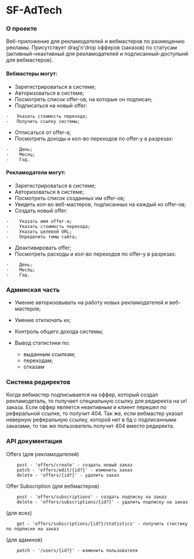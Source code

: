 # SF-AdTech

### О проекте
Веб-приложение для рекламодателей и вебмастеров по размещению рекламы.
Присутствует drag'n'drop офферов (заказов) по статусам (активный-неактивный для рекламодателей и подписанный-доступынй для вебмастеров).

#### Вебмастеры могут:
-    Зарегистрироваться в системе;
-    Авторизоваться в системе;
-    Посмотреть список offer-ов, на которые он подписан;
-    Подписаться на новый offer:

    -   Указать стоимость перехода;
    -   Получить ссылку системы;
-    Отписаться от offer-а;
-    Посмотреть доходы и кол-во переходов по offer-у в разрезах:

    -    День;
    -    Месяц;
    -    Год.

#### Рекламодатели могут:
-    Зарегистрироваться в системе;
-    Авторизоваться в системе;
-    Посмотреть список созданных им offer-ов;
-    Увидеть кол-во веб-мастеров, подписанных на каждый из offer-ов;
-    Создать новый offer:

    -    Указать имя offer-а;
    -    Указать стоимость перехода;
    -    Указать целевой URL;
    -    Определить темы сайта;
-    Деактивировать offer;
-    Посмотреть расходы и кол-во переходов по offer-у в разрезах:

    -    День;
    -    Месяц;
    -    Год.

### Админская часть
- Умение авторизовывать на работу новых рекламодателей и веб-мастеров;
- Умение отключать их;
- Контроль общего дохода системы;
- Вывод статистики по:

    - выданным ссылкам;
    - переходам;
    - отказам


### Система редиректов

Когда вебмастер подписывается на оффер, который создал рекламодеталь, то получает
специальную ссылку для редиректа на url заказа. Если оффер является неактивным и клиент перешел по реферальной ссылке, то получит 404. Так же, если вебмастер указал неверную реферальную ссылку, которой нет в бд с подписанными заказами, то так же пользователь получит 404 вместо редиректа.


### API документация

Offers
(для рекламодателей)
```
    post - 'offers/create' - создать новый заказ
    patch - 'offers/edit/{id?}' - изменить заказ
    delete - 'offers/{id?}' - удалить заказ
```

Offer Subscription
(для вебмастеров)
```
    post - 'offers/subscriptions' - создать подписку на заказ
    delete - 'offers/subscriptions/{id?}' - удалить подписку на заказ
```

(для всех)
```
    get - 'offers/subscriptions/{id?}/statistics' - получить стистику по подписке на заказ
```

(для админов)
```
    patch - '/users/{id?}' - изменить пользователя
```

